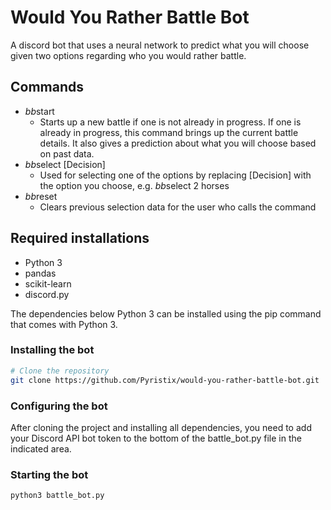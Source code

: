# Would You Rather Battle Bot

A discord bot that uses a neural network to predict what you will choose given two options regarding who you would rather battle.

## Commands

- $bb$start
  - Starts up a new battle if one is not already in progress. If one is already in progress, this command brings up the current battle details. It also gives a prediction about what you will choose based on past data.
- $bb$select \[Decision\]
  - Used for selecting one of the options by replacing \[Decision\] with the option you choose, e.g. $bb$select 2 horses
- $bb$reset
  - Clears previous selection data for the user who calls the command

## Required installations

- Python 3
- pandas
- scikit-learn
- discord.py

The dependencies below Python 3 can be installed using the pip command that comes with Python 3.

### Installing the bot

```bash
# Clone the repository
git clone https://github.com/Pyristix/would-you-rather-battle-bot.git
```

### Configuring the bot

After cloning the project and installing all dependencies, you need to add your Discord API bot token to the bottom of the battle_bot.py file in the indicated area.

### Starting the bot

```bash
python3 battle_bot.py
```
